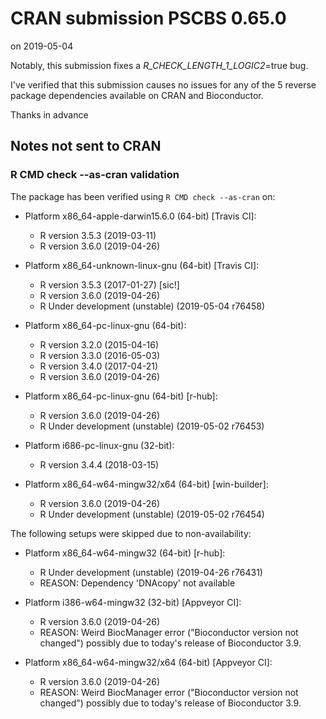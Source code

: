 # CRAN submission PSCBS 0.65.0

on 2019-05-04

Notably, this submission fixes a _R_CHECK_LENGTH_1_LOGIC2_=true bug.

I've verified that this submission causes no issues for any of the 5 reverse package dependencies available on CRAN and Bioconductor.

Thanks in advance


## Notes not sent to CRAN

### R CMD check --as-cran validation

The package has been verified using `R CMD check --as-cran` on:

* Platform x86_64-apple-darwin15.6.0 (64-bit) [Travis CI]:
  - R version 3.5.3 (2019-03-11)
  - R version 3.6.0 (2019-04-26)

* Platform x86_64-unknown-linux-gnu (64-bit) [Travis CI]:
  - R version 3.5.3 (2017-01-27) [sic!]
  - R version 3.6.0 (2019-04-26)
  - R Under development (unstable) (2019-05-04 r76458)

* Platform x86_64-pc-linux-gnu (64-bit):
  - R version 3.2.0 (2015-04-16)
  - R version 3.3.0 (2016-05-03)
  - R version 3.4.0 (2017-04-21)
  - R version 3.6.0 (2019-04-26)

* Platform x86_64-pc-linux-gnu (64-bit) [r-hub]:
  - R version 3.6.0 (2019-04-26)
  - R Under development (unstable) (2019-05-02 r76453)

* Platform i686-pc-linux-gnu (32-bit):
  - R version 3.4.4 (2018-03-15)

* Platform x86_64-w64-mingw32/x64 (64-bit) [win-builder]:
  - R version 3.6.0 (2019-04-26)
  - R Under development (unstable) (2019-05-02 r76454)


The following setups were skipped due to non-availability:

* Platform x86_64-w64-mingw32 (64-bit) [r-hub]:
  - R Under development (unstable) (2019-04-26 r76431)
  - REASON: Dependency 'DNAcopy' not available

* Platform i386-w64-mingw32 (32-bit) [Appveyor CI]:
  - R version 3.6.0 (2019-04-26)
  - REASON: Weird BiocManager error ("Bioconductor version not changed")
    possibly due to today's release of Bioconductor 3.9.

* Platform x86_64-w64-mingw32/x64 (64-bit) [Appveyor CI]:
  - R version 3.6.0 (2019-04-26)
  - REASON: Weird BiocManager error ("Bioconductor version not changed")
    possibly due to today's release of Bioconductor 3.9.
